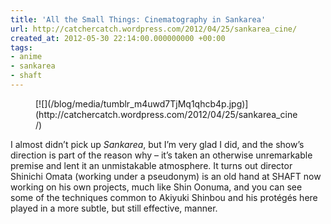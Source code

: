 ```yaml
---
title: 'All the Small Things: Cinematography in Sankarea'
url: http://catchercatch.wordpress.com/2012/04/25/sankarea_cine/
created_at: 2012-05-30 22:14:00.000000000 +00:00
tags:
- anime
- sankarea
- shaft
---
```


<figure markdown="1">
[![](/blog/media/tumblr_m4uwd7TjMq1qhcb4p.jpg)](http://catchercatch.wordpress.com/2012/04/25/sankarea_cine/)
</figure>

I almost didn’t pick up *Sankarea*, but I’m very glad I did, and the
show’s direction is part of the reason why – it’s taken an otherwise
unremarkable premise and lent it an unmistakable atmosphere. It turns
out director Shinichi Omata (working under a pseudonym) is an old hand
at SHAFT now working on his own projects, much like Shin Oonuma, and you
can see some of the techniques common to Akiyuki Shinbou and his
protégés here played in a more subtle, but still effective, manner.

